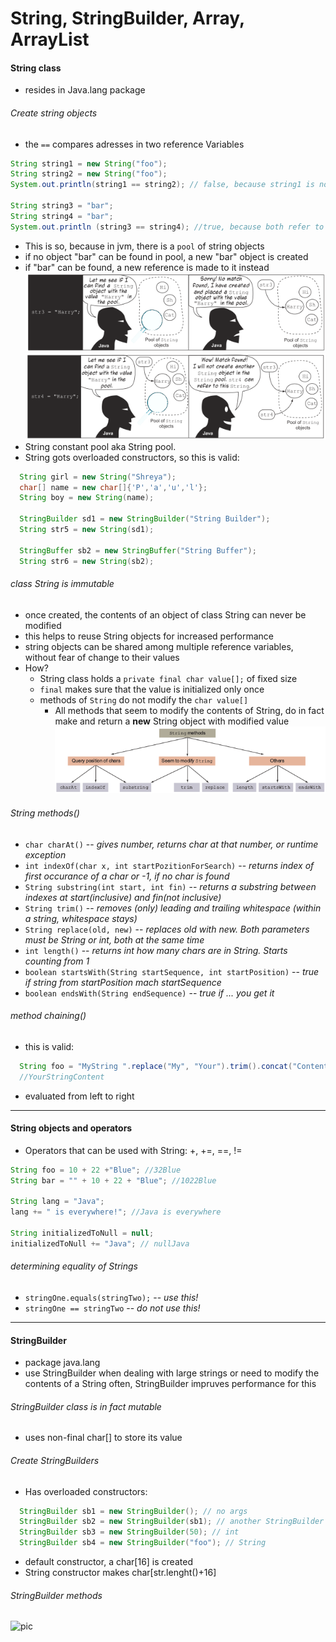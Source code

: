 # String, StringBuilder, Array, ArrayList

#### String class
* resides in Java.lang package
###### Create string objects
* the `==` compares adresses in two reference Variables
 ```Java
 String string1 = new String("foo");
 String string2 = new String("foo");
 System.out.println(string1 == string2); // false, because string1 is not the same object that string2 is

 String string3 = "bar";
 String string4 = "bar";
 System.out.println (string3 == string4); //true, because both refer to the same object
 ```
 * This is so, because in jvm, there is a `pool` of string objects
 * if no object "bar" can be found in pool, a new "bar" object is created
 * if "bar" can be found, a new reference is made to it instead
 ![pic](https://github.com/Jekabz/someNotes/blob/master/RESOURCES/PICTURES/Screenshot%20from%202016-03-28%2015:12:23.png)
 ![pic](https://github.com/Jekabz/someNotes/blob/master/RESOURCES/PICTURES/Screenshot%20from%202016-03-28%2015:12:35.png)
* String constant pool aka String pool.
* String gots overloaded constructors, so this is valid:
```Java
  String girl = new String("Shreya");
  char[] name = new char[]{'P','a','u','l'};
  String boy = new String(name);

  StringBuilder sd1 = new StringBuilder("String Builder");
  String str5 = new String(sd1);

  StringBuffer sb2 = new StringBuffer("String Buffer");
  String str6 = new String(sb2);
```
###### class String is immutable
* once created, the contents of an object of class String can never be modified
* this helps to reuse String objects for increased performance
* string objects can be shared among multiple reference variables, without fear of change to their values
* How?
  * String class holds a `private final char value[];` of fixed size
  * `final` makes sure that the value is initialized only once
  * methods of `String` do not modify the `char value[]`
    * All methods that seem to modify the contents of String, do in fact make and return a __new__ String object with modified value
    ![pic](https://github.com/Jekabz/someNotes/blob/master/RESOURCES/PICTURES/Screenshot%20from%202016-03-28%2015:48:26.png)

###### String methods()
* `char charAt()` -- *gives number, returns char at that number, or runtime exception*
* `int indexOf(char x, int startPozitionForSearch)` -- *returns index of first occurance of a char or -1, if no char is found*
* `String substring(int start, int fin)` -- *returns a substring between indexes at start(inclusive) and fin(not inclusive)*
* `String trim()` -- *removes (only) leading and trailing whitespace (within a string, whitespace stays)*
* `String replace(old, new)` -- *replaces old with new. Both parameters must be String or int, both at the same time*
* `int length()` -- *returns int how many chars are in String. Starts counting from 1*
* `boolean startsWith(String startSequence, int startPosition)` -- *true if string from startPosition mach startSequence*
* `boolean endsWith(String endSequence)` -- *true if ... you get it*

###### method chaining()
* this is valid:
```Java
  String foo = "MyString ".replace("My", "Your").trim().concat("Content");
  //YourStringContent
```
* evaluated from left to right

----
#### String objects and operators
* Operators that can be used with String: +, +=, ==, !=
```Java
String foo = 10 + 22 +"Blue"; //32Blue
String bar = "" + 10 + 22 + "Blue"; //1022Blue

String lang = "Java";
lang += " is everywhere!"; //Java is everywhere

String initializedToNull = null;
initializedToNull += "Java"; // nullJava
```

###### determining equality of Strings
* `stringOne.equals(stringTwo);` -- *use this!*
* `stringOne == stringTwo` -- *do not use this!*

----
#### StringBuilder
* package java.lang
* use StringBuilder when dealing with large strings or need to modify the contents of a String often, StringBuilder impruves performance for this

###### StringBuilder class is in fact mutable
* uses non-final char[] to store its value

###### Create StringBuilders
* Has overloaded constructors:
```Java
  StringBuilder sb1 = new StringBuilder(); // no args
  StringBuilder sb2 = new StringBuilder(sb1); // another StringBuilder
  StringBuilder sb3 = new StringBuilder(50); // int
  StringBuilder sb4 = new StringBuilder("foo"); // String
```
* default constructor, a char[16] is created
* String constructor makes char[str.lenght()+16]

###### StringBuilder methods
![pic]()
